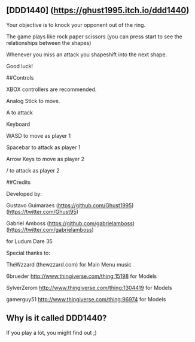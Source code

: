 ## [DDD1440] (https://ghust1995.itch.io/ddd1440)
Your objective is to knock your opponent out of the ring.

The game plays like rock paper scissors (you can press start to see the relationships between the shapes)

Whenever you miss an attack you shapeshift into the next shape.

Good luck!

##Controls

XBOX controllers are recommended.

Analog Stick to move.

A to attack

Keyboard

WASD to move as player 1

Spacebar to attack as player 1

Arrow Keys to move as player 2

/ to attack as player 2

##Credits

Developed by:

Gustavo Guimaraes (https://github.com/Ghust1995) (https://twitter.com/Ghust95) 

Gabriel Amboss (https://github.com/gabrielamboss) (https://twitter.com/gabrielamboss)

for Ludum Dare 35

Special thanks to:

TheWzzard (thewzzard.com) for Main Menu music

6brueder http://www.thingiverse.com/thing:15198 for Models

SylverZerom http://www.thingiverse.com/thing:1304419 for Models

gamerguy51 http://www.thingiverse.com/thing:96974 for Models

## Why is it called DDD1440?

If you play a lot, you might find out ;)
